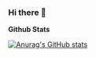 ### Hi there 👋

**Github Stats**

[![Anurag's GitHub stats](https://github-readme-stats.vercel.app/api?username=sentenciasql&hide=prs,contribs&show_icons=true&theme=dark)](https://github.com/anuraghazra/github-readme-stats)

<!--
**SentenciaSQL/SentenciaSQL** is a ✨ _special_ ✨ repository because its `README.md` (this file) appears on your GitHub profile.

Here are some ideas to get you started:

- 🔭 I’m currently working on ...
- 🌱 I’m currently learning ...
- 👯 I’m looking to collaborate on ...
- 🤔 I’m looking for help with ...
- 💬 Ask me about ...
- 📫 How to reach me: ...
- 😄 Pronouns: ...
- ⚡ Fun fact: ...
-->
